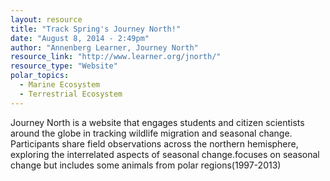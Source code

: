 ```yaml
---
layout: resource
title: "Track Spring's Journey North!"
date: "August 8, 2014 - 2:49pm"
author: "Annenberg Learner, Journey North"
resource_link: "http://www.learner.org/jnorth/"
resource_type: "Website"
polar_topics:
  - Marine Ecosystem
  - Terrestrial Ecosystem
---
```


Journey North is a website that engages students and citizen scientists around the globe in tracking wildlife migration and seasonal change. Participants share field observations across the northern hemisphere, exploring the interrelated aspects of seasonal change.focuses on seasonal change but includes some animals from polar regions(1997-2013)